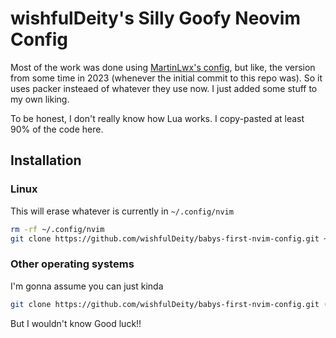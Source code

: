 # wishfulDeity's Silly Goofy Neovim Config

Most of the work was done using [MartinLwx's config](https://martinlwx.github.io/en/config-neovim-from-scratch/), but like, the version from some time in 2023 (whenever the initial commit to this repo was). So it uses packer insteaed of whatever they use now.
I just added some stuff to my own liking.

To be honest, I don't really know how Lua works. I copy-pasted at least 90% of the code here.

## Installation
### Linux
This will erase whatever is currently in `~/.config/nvim`
```bash
rm -rf ~/.config/nvim
git clone https://github.com/wishfulDeity/babys-first-nvim-config.git ~/.config/nvim
```
### Other operating systems
I'm gonna assume you can just kinda
```bash
git clone https://github.com/wishfulDeity/babys-first-nvim-config.git (/path/to/nvim/config)
```
But I wouldn't know
Good luck!!
